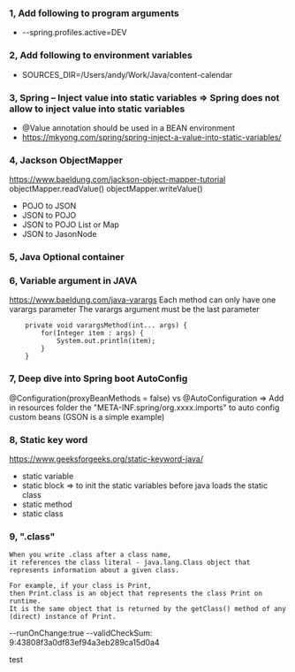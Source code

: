 ### 1, Add following to program arguments
* --spring.profiles.active=DEV 

### 2, Add following to environment variables
* SOURCES_DIR=/Users/andy/Work/Java/content-calendar


### 3, Spring – Inject value into static variables => Spring does not allow to inject value into static variables
* @Value annotation should be used in a BEAN environment
* https://mkyong.com/spring/spring-inject-a-value-into-static-variables/



### 4, Jackson ObjectMapper  
https://www.baeldung.com/jackson-object-mapper-tutorial
objectMapper.readValue()
objectMapper.writeValue()
- POJO to JSON
- JSON to POJO
- JSON to POJO List or Map
- JSON to JasonNode

### 5, Java Optional container

### 6, Variable argument in JAVA
https://www.baeldung.com/java-varargs
Each method can only have one varargs parameter
The varargs argument must be the last parameter
```agsl
    private void varargsMethod(int... args) {
		for(Integer item : args) {
			System.out.println(item);
		}
	}
```
### 7, Deep dive into Spring boot AutoConfig 
@Configuration(proxyBeanMethods = false) vs @AutoConfiguration => 
Add in resources folder the "META-INF.spring/org.xxxx.imports" to auto config custom beans (GSON is a simple example)

### 8, Static key word
https://www.geeksforgeeks.org/static-keyword-java/
- static variable
- static block => to init the static variables before java loads the static class
- static method
- static class

### 9, ".class"
```agsl
When you write .class after a class name, 
it references the class literal - java.lang.Class object that represents information about a given class.

For example, if your class is Print, 
then Print.class is an object that represents the class Print on runtime. 
It is the same object that is returned by the getClass() method of any (direct) instance of Print.
```


--runOnChange:true
--validCheckSum: 9:43808f3a0df83ef94a3eb289ca15d0a4

test